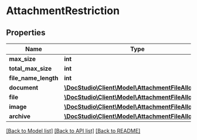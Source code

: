 # AttachmentRestriction

## Properties
Name | Type | Description | Notes
------------ | ------------- | ------------- | -------------
**max_size** | **int** |  | [optional] 
**total_max_size** | **int** |  | [optional] 
**file_name_length** | **int** |  | [optional] 
**document** | [**\DocStudio\Client\Model\AttachmentFileAllowance**](AttachmentFileAllowance.md) |  | [optional] 
**file** | [**\DocStudio\Client\Model\AttachmentFileAllowance**](AttachmentFileAllowance.md) |  | [optional] 
**image** | [**\DocStudio\Client\Model\AttachmentFileAllowance**](AttachmentFileAllowance.md) |  | [optional] 
**archive** | [**\DocStudio\Client\Model\AttachmentFileAllowance**](AttachmentFileAllowance.md) |  | [optional] 

[[Back to Model list]](../../README.md#documentation-for-models) [[Back to API list]](../../README.md#documentation-for-api-endpoints) [[Back to README]](../../README.md)


